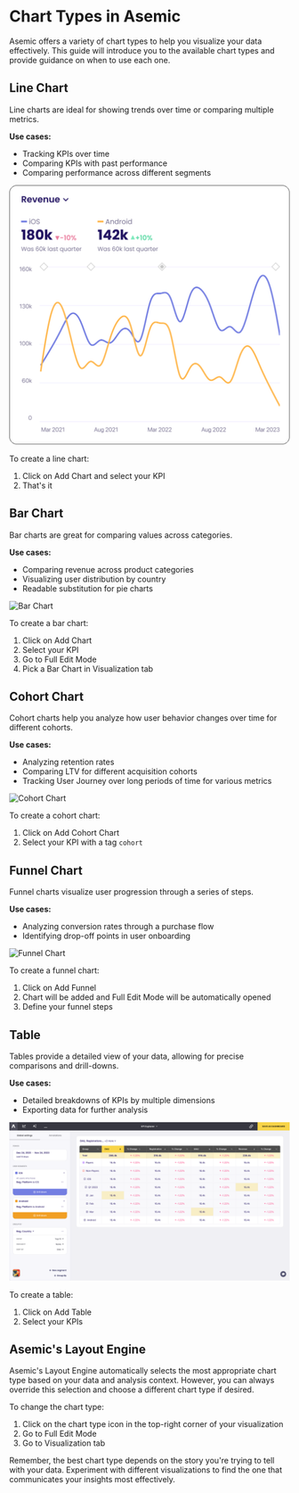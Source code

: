 # Chart Types in Asemic

Asemic offers a variety of chart types to help you visualize your data effectively. This guide will introduce you to the available chart types and provide guidance on when to use each one.

## Line Chart

Line charts are ideal for showing trends over time or comparing multiple metrics.

**Use cases:**
- Tracking KPIs over time
- Comparing KPIs with past performance
- Comparing performance across different segments

![Line Chart](../assets/line-chart.png)

To create a line chart:
1. Click on Add Chart and select your KPI
2. That's it

## Bar Chart

Bar charts are great for comparing values across categories.

**Use cases:**
- Comparing revenue across product categories
- Visualizing user distribution by country
- Readable substitution for pie charts

![Bar Chart](../assets/bar-chart.png)

To create a bar chart:
1. Click on Add Chart
2. Select your KPI
3. Go to Full Edit Mode
4. Pick a Bar Chart in Visualization tab

## Cohort Chart

Cohort charts help you analyze how user behavior changes over time for different cohorts.

**Use cases:**
- Analyzing retention rates
- Comparing LTV for different acquisition cohorts
- Tracking User Journey over long periods of time for various metrics

![Cohort Chart](../assets/cohort-chart.png)

To create a cohort chart:
1. Click on Add Cohort Chart
2. Select your KPI with a tag `cohort`

## Funnel Chart

Funnel charts visualize user progression through a series of steps.

**Use cases:**
- Analyzing conversion rates through a purchase flow
- Identifying drop-off points in user onboarding

![Funnel Chart](../assets/funnel-chart.png)

To create a funnel chart:
1. Click on Add Funnel
2. Chart will be added and Full Edit Mode will be automatically opened
3. Define your funnel steps

## Table

Tables provide a detailed view of your data, allowing for precise comparisons and drill-downs.

**Use cases:**
- Detailed breakdowns of KPIs by multiple dimensions
- Exporting data for further analysis

![Table View](../assets/table.png)

To create a table:
1. Click on Add Table
2. Select your KPIs

## Asemic's Layout Engine

Asemic's Layout Engine automatically selects the most appropriate chart type based on your data and analysis context. However, you can always override this selection and choose a different chart type if desired.

To change the chart type:
1. Click on the chart type icon in the top-right corner of your visualization
2. Go to Full Edit Mode
3. Go to Visualization tab

Remember, the best chart type depends on the story you're trying to tell with your data. Experiment with different visualizations to find the one that communicates your insights most effectively.